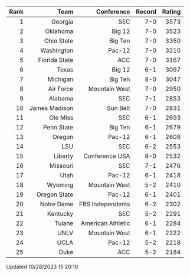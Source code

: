 | Rank  | Team                 | Conference           | Record   | Rating |
| ---:  | ---:                 | ---:                 | ---:     | ---:   |
| 1     | Georgia              | SEC                  | 7-0      | 3573   |
| 2     | Oklahoma             | Big 12               | 7-0      | 3523   |
| 3     | Ohio State           | Big Ten              | 7-0      | 3350   |
| 4     | Washington           | Pac-12               | 7-0      | 3210   |
| 5     | Florida State        | ACC                  | 7-0      | 3167   |
| 6     | Texas                | Big 12               | 6-1      | 3097   |
| 7     | Michigan             | Big Ten              | 8-0      | 3047   |
| 8     | Air Force            | Mountain West        | 7-0      | 2950   |
| 9     | Alabama              | SEC                  | 7-1      | 2853   |
| 10    | James Madison        | Sun Belt             | 7-0      | 2831   |
| 11    | Ole Miss             | SEC                  | 6-1      | 2693   |
| 12    | Penn State           | Big Ten              | 6-1      | 2679   |
| 13    | Oregon               | Pac-12               | 6-1      | 2608   |
| 14    | LSU                  | SEC                  | 6-2      | 2553   |
| 15    | Liberty              | Conference USA       | 8-0      | 2532   |
| 16    | Missouri             | SEC                  | 7-1      | 2476   |
| 17    | Utah                 | Pac-12               | 6-1      | 2418   |
| 18    | Wyoming              | Mountain West        | 5-2      | 2410   |
| 19    | Oregon State         | Pac-12               | 6-1      | 2401   |
| 20    | Notre Dame           | FBS Independents     | 6-2      | 2302   |
| 21    | Kentucky             | SEC                  | 5-2      | 2291   |
| 22    | Tulane               | American Athletic    | 6-1      | 2284   |
| 23    | UNLV                 | Mountain West        | 6-1      | 2222   |
| 24    | UCLA                 | Pac-12               | 5-2      | 2218   |
| 25    | Duke                 | ACC                  | 5-2      | 2184   |

Updated 10/28/2023 15:20:10
